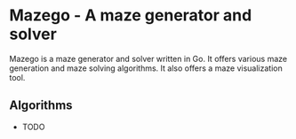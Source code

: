 # Mazego - A maze generator and solver
Mazego is a maze generator and solver written in Go. It offers various maze generation and maze solving algorithms. It also offers a maze visualization tool.

## Algorithms
- TODO
